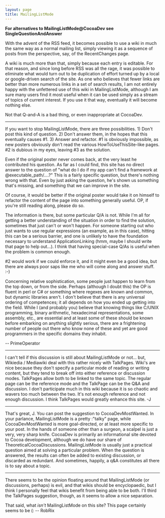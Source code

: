 ```yaml
---
layout: page
title: MailingListMode
---
```


**For alternatives to MailingListMode@CocoaDev see SingleQuestionAndAnswer**

With the advent of the RSS feed, it becomes possible to use a wiki in much the same way as a normal mailing list, simply viewing it as a sequence of posts from the perspective, say, of the RecentChanges page.

A wiki is much more than that, simply because each entry is editable. For that reason, and since long before RSS was all the rage, it was possible to eliminate what would turn out to be duplication of effort turned up by a local or google-driven search of the site. As one who believes that fewer links are better than more numerous links in a set of search results, I am not entirely happy with the unfettered use of this wiki in MailingListMode, although I am sure many users find it most useful when it can be used simply as a stream of topics of current interest. If you use it that way, eventually it will become nothing else.

Not that Q-and-A is a bad thing, or even inappropriate at CocoaDev.

----

If you want to stop MailingListMode, there are three possibilities. 1) Don't post this kind of question. 2) Don't answer them, in the hopes that this eventually causes #1. 3) Answer and refactor. #1 is obviously impossible, as new posters obviously don't read the various HowToUseThisSite-like pages. #2 is dubious in my eyes, leaving #3 as the solution.

Even if the original poster never comes back, at the very least he contributed his question. As far as I could find, this site has no direct answer to the question of "what do I do if my app can't find a framework at @executable_path/....?" This is a fairly specific question, but there's nothing wrong with that. Even by just asking the question, he's shown us something that's missing, and something that we can improve in the site.

Of course, it would be better if the original poster would take it on himself to refactor the content of the page into something generally useful. OP, if you're still reading along, please do so.

The information is there, but some particular Q/A is not. While I'm all for getting a better understanding of the situation in order to find the solution, sometimes that just can't or won't happen. For someone starting out who just wants to use regular expressions (an example, as in this case), hitting this can be a serious barrier, and one is unlikely to have the foundation necessary to understand ApplicationLinking (hmm, maybe I should write that page to help out...). I think that having special-case Q/As is useful when the problem is common enough.

#2 would work if we could enforce it, and it might even be a good idea, but there are always poor saps like me who will come along and answer stuff. :-)

Concerning relative sophistication, some people just happen to learn from the top down, or from the side. Perhaps (although I doubt this) the OP is fluent in perl or C# or something where regexes are known and common, but dynamic libraries aren't. I don't believe that there is any universal ordering of competences; it all depends on how you ended up getting into the field. While I (and probably you) believe that knowing things like C/UNIX programming, binary arithmetic, hexadecimal representations, some assembly, etc., are essential and at least some of these should be known before embarking on anything slightly serious, there are a frightening number of people out there who know none of these and yet are good programmers in the specific domains they inhabit.

-- PrimeOperator

----

I can't tell if this discussion is still about MailingListMode or not... but, Wikiedia / Mediawiki deal with this rather nicely with TalkPages. Wiki's are nice because they don't specify a particular mode of reading or writing content, but they tend to break off into either reference or discussion modes. TalkPages allow both to be linked to the same topic. The regular page can be the reference mode and the TalkPage can be the Q&A and discussion. I don't participate much in this wiki because it is so chaotic and wavers too much between the two. It's not enough reference and not enough discussion. I think TalkPages would greatly enhance this site. -J

----

That's great, J. You can post the suggestion to CocoaDevMostWanted. In your parlance, MailingListMode is a pretty :"talky" page, while CocoaDevMostWanted is more goal-directed, or at least more specific to your post. In the hands of someone other than a surgeon, a scalpel is just a very, very sharp knife. CocoaDev is primarily an informational site devoted to Cocoa development, although we do have our share of TheoreticalCocoaDiscussions. MailingListMode is usually just a practical question aimed at solving a particular problem. When the question is answered, the results can often be added to existing discussion, or discarded as redundant. And sometimes, happily, a q&A constitutes all there is to say about a topic.

----

There seems to be the opinion floating around that MailingListMode (or discussions, perhaps) is evil, and that wikis should be encyclopaedic, but I think I personally feel that wikis benefit from being able to be both. I'll third the TalkPages suggestion, though, as it seems to allow a nice separation.

That said, what _isn't_ MailingListMode on this site? This page certainly seems to be (: -- RobRix

